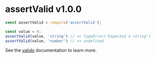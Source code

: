 
# assertValid v1.0.0

```js
const assertValid = require('assertValid');

const value = 0;
assertValid(value, 'string') // => TypeError('Expected a string')
assertValid(value, 'number') // => undefined
```

See the [valido](https://github.com/aleclarson/valido) documentation to learn more.
